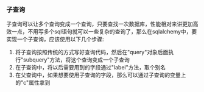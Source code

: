 ### 子查询

子查询可以让多个查询变成一个查询，只要查找一次数据库，性能相对来讲更加高效一点，不用写多个sql语句就可以一些复杂的查询了，那么在sqlalchemy中，要实现一个子查询，应该使用以下几个步骤:

1. 将子查询按照传统的方式写好查询代码，然后在"query"对象后面执行"subquery"方法，将这个查询变成一个子查询
2. 在子查询中，将以后需要用到的字段通过"label"方法，取个别名
3. 在父查询中，如果想要使用子查询的字段，那么可以通过子查询的变量上的"c"属性拿到



